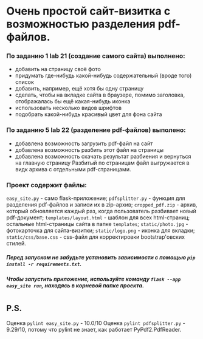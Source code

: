 # Очень простой сайт-визитка с возможностью разделения pdf-файлов.

### По заданию 1 lab 21 (создание самого сайта) выполнено:
- добавить на страницу своё фото 
- придумать где-нибудь какой-нибудь содержательный (вроде того) список 
- добавить, например, ещё хотя бы одну страницу
- сделать, чтобы на вкладке сайта в браузере, помимо заголовка, отображалась бы ещё какая-нибудь иконка
- использовать несколько видов шрифтов 
- подобрать какой-нибудь красивый цвет для фона сайта

### По заданию 5 lab 22 (разделение pdf-файлов) выполено:
- добавлена возможность загрузить pdf-файл на сайт
- добавлена возможность разбить этот файл на страницы
- добавлена возможность скачать результат разбиения и вернуться на главную страницу
Разбитый по страницам файл выгружается в видк архива с отдельными pdf-страницами.

### Проект содержит файлы: 
`easy_site.py` - само flask-приложение;
`pdfsplitter.py` - функция для разделения pdf-файлов и записи их в zip-архив;
`cropped_pdf.zip` - архив, который обновляется каждый раз, когда пользователь разбивает новый pdf-документ;
`templates/layout.html` - шаблон для всех html-страниц;
остальные html-страницы сайта в папке `templates`;
`static/photo.jpg` - фотокарточка для сайта-визитки;
`static/logo.png` - иконка для вкладки;
`static/css/base.css` - css-файл для корректировки bootstrap'овских стилей.

##### Перед запуском не забудьте установить зависимости с помощью `pip install -r requirements.txt`.
##### Чтобы запустить приложение, используйте команду `flask --app easy_site run`, находясь в корневой папке проекта.
#
## P.S.
Оценка `pylint easy_site.py` - 10.0/10
Оценка `pylint pdfsplitter.py` - 9.29/10, потому что pylint не знает, как работает PyPdf2.PdfReader.
